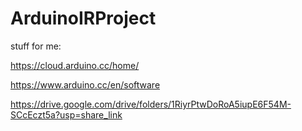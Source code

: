 # ArduinoIRProject

stuff for me:

https://cloud.arduino.cc/home/

https://www.arduino.cc/en/software

https://drive.google.com/drive/folders/1RiyrPtwDoRoA5iupE6F54M-SCcEczt5a?usp=share_link
